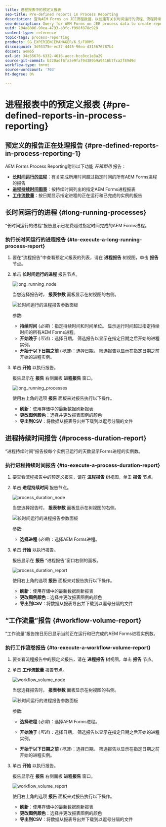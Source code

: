 ```yaml
---
title: 进程报表中的预定义报表
seo-title: Pre-defined reports in Process Reporting
description: 查询AEM Forms on JEE流程数据，以创建有关长时间运行的流程、流程持续时间和工作流量的报告
seo-description: Query for AEM Forms on JEE process data to create reports on long running processes, Process duration, and Workflow volume
uuid: 704a8886-90ea-4793-a3fc-f998f878c928
content-type: reference
topic-tags: process-reporting
products: SG_EXPERIENCEMANAGER/6.5/FORMS
discoiquuid: 3d93375e-ec37-4445-96ea-d315676787b4
docset: aem65
exl-id: 34e55676-6332-4616-aecc-bcc8cc1e8a29
source-git-commit: b220adf6fa3e9faf94389b9a9416b7fca2f89d9d
workflow-type: tm+mt
source-wordcount: '703'
ht-degree: 0%

---
```


# 进程报表中的预定义报表 {#pre-defined-reports-in-process-reporting}

## 预定义的报告正在处理报告 {#pre-defined-reports-in-process-reporting-1}

AEM Forms Process Reporting附带以下功能 *开箱即用* 报告：

* **[长时间运行的进程](#long-running-processes)**：有关完成所用时间超过指定时间的所有AEM Forms进程的报告
* **[进程持续时间图表](#process-duration-report)**：按持续时间列出的指定AEM Forms进程报表
* **[工作流数量](#workflow-volume-report)**：按日期显示指定进程的正在运行和已完成的实例的报告

## 长时间运行的进程 {#long-running-processes}

“长时间运行的进程”报告显示已花费超过指定时间完成的AEM Forms进程。

### 执行长时间运行的进程报告 {#to-execute-a-long-running-process-report}

1. 要在“流程报告”中查看预定义报表的列表，请在 **进程报告** 树视图，单击 **报告** 节点。
1. 单击 **长时间运行的进程** 报告节点。

   ![long_running_node](assets/long_running_node.png)

   当您选择报告时， **报表参数** 面板显示在树视图的右侧。

   ![长时间运行的进程报告参数面板](assets/report_parameters_panel.png)

   参数:

   * **持续时间** (*必需*)：指定持续时间和时间单位。 显示运行时间超过指定持续时间的所有AEM Forms进程。
   * **开始晚于** (*可选*)：选择日期。 筛选报告以显示在指定日期之后开始的进程实例。
   * **开始于以下日期之前** (*可选*)：选择日期。 筛选报告以显示在指定日期之前开始的进程实例。

1. 单击 **开始** 以执行报告。

   报告显示在 **报告** 右侧面板 **进程报告** 窗口。

   ![long_running_processes](assets/long_running_processes.png)

   使用右上角的选项 **报告** 面板来对报告执行以下操作。

   * **刷新**：使用存储中的最新数据刷新报表
   * **更改图例颜色**：选择并更改报表图例的颜色
   * **导出到CSV**：将数据从报表导出并下载到以逗号分隔的文件

## 进程持续时间报告  {#process-duration-report}

“进程持续时间”报告按每个实例已运行的天数显示Forms进程的实例数。

### 执行进程持续时间报告 {#to-execute-a-process-duration-report}

1. 要查看流程报告中的预定义报告，请在 **进程报告** 树视图，单击 **报告** 节点。
1. 单击 **进程持续时间** 报告节点。

   ![process_duration_node](assets/process_duration_node.png)

   当您选择报告时， **报表参数** 面板显示在树视图的右侧。

   ![长时间运行的进程报告参数面板](assets/process_duration_params.png)

   参数:

   * **选择进程** (*必需*)：选择AEM Forms进程。

1. 单击 **开始** 以执行报告。

   报告显示在 **报告** “进程报告”窗口右侧的面板。

   ![process_duration_report](assets/process_duration_report.png)

   使用右上角的选项 **报告** 面板来对报告执行以下操作。

   * **刷新**：使用存储中的最新数据刷新报表
   * **更改图例颜色**：选择并更改报表图例的颜色
   * **导出到CSV**：将数据从报表导出并下载到以逗号分隔的文件

## “工作流量”报告 {#workflow-volume-report}

“工作流量”报告按日历日显示当前正在运行和已完成的AEM Forms进程实例数。

### 执行工作流卷报告 {#to-execute-a-workflow-volume-report}

1. 要查看流程报告中的预定义报告，请在 **进程报告** 树视图，单击 **报告** 节点。
1. 单击 **工作流数量** 报告节点。

   ![workflow_volume_node](assets/workflow_volume_node.png)

   当您选择报告时， **报表参数** 面板显示在树视图的右侧。

   ![长时间运行的进程报告参数面板](assets/workflow_volume_params.png)

   参数:

   * **选择进程** (*必需*)：选择AEM Forms进程。

   * **开始晚于** (*可选*)：选择日期。 筛选报告以显示在指定日期之后开始的进程实例。

   * **开始于以下日期之前** (*可选*)：选择日期。 筛选报告以显示在指定日期之前开始的进程实例。

1. 单击 **开始** 以执行报告。

   报告显示在 **报告** 右侧面板 **进程报告** 窗口。

   ![workflow_volume_report](assets/workflow_volume_report.png)

   使用右上角的选项 **报告** 面板来对报告执行以下操作。

   * **刷新**：使用存储中的最新数据刷新报表
   * **更改图例颜色**：选择并更改报表图例的颜色
   * **导出到CSV**：将数据从报表导出并下载到以逗号分隔的文件
